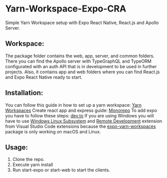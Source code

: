 # Yarn-Workspace-Expo-CRA
Simple Yarn Workspace setup with Expo React Native, React.js and Apollo Server.

##  Workspace:
The package folder contains the web, app, server, and common folders. There you can find the Apollo server with TypeGraphQL and TypeORM configurated with an auth API that is in development to be used in further projects. Also, it contains app and web folders where you can find React.js and Expo React Native ready to start.

## Installation:
You can follow this guide in how to set up a yarn workspace: [Yarn Workspaces](https://classic.yarnpkg.com/en/docs/workspaces/)
Create react app and express guide: [Monorepo](https://www.smashingmagazine.com/2019/07/yarn-workspaces-organize-project-codebase-pro/)
To add expo you have to follow these steps: [dev.to](https://dev.to/expolovers/how-to-insert-an-expo-project-in-a-monorepo-5ab0)
If you are using Windows you will have to use [Windows Linux Subsystem](https://docs.microsoft.com/en-us/windows/wsl/install-win10) and [Remote Development](https://marketplace.visualstudio.com/items?itemName=ms-vscode-remote.vscode-remote-extensionpack) extension from Visual Studio Code extensions because the [expo-yarn-workspaces](https://github.com/expo/expo/tree/master/packages/expo-yarn-workspaces) package is only working on macOS and Linux.

##  Usage:
1. Clone the repo.
2. Execute yarn install
3. Run start-expo or start-web to start the clients.
